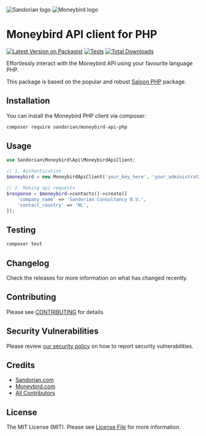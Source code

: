 <img src="/sandorian/moneybird-api-php/raw/main/art/sandorian_logo.svg" alt="Sandorian logo">
<img src="/sandorian/moneybird-api-php/raw/main/art/moneybird_logo.svg" alt="Moneybird logo">

# Moneybird API client for PHP

[![Latest Version on Packagist](https://img.shields.io/packagist/v/sandorian/moneybird-api-php.svg?style=flat-square)](https://packagist.org/packages/sandorian/moneybird-api-php)
[![Tests](https://img.shields.io/github/actions/workflow/status/sandorian/moneybird-api-php/run-tests.yml?branch=main&label=tests&style=flat-square)](https://github.com/sandorian/moneybird-api-php/actions/workflows/run-tests.yml)
[![Total Downloads](https://img.shields.io/packagist/dt/sandorian/moneybird-api-php.svg?style=flat-square)](https://packagist.org/packages/sandorian/moneybird-api-php)

Effortlessly interact with the Moneybird API using your favourite language PHP.

This package is based on the popular and robust [Saloon PHP](https://docs.saloon.dev) package.

## Installation

You can install the Moneybird PHP client via composer:

```bash
composer require sandorian/moneybird-api-php
```

## Usage

```php
use Sandorian\Moneybird\Api\MoneybirdApiClient;

// 1. Authentication
$moneybird = new MoneybirdApiClient('your_key_here', 'your_administration_id_here');

// 2. Making api requests
$response = $moneybird->contacts()->create([
    'company_name' => 'Sandorian Consultancy B.V.',
    'contact_country' => 'NL',
]);
```

## Testing

```bash
composer test
```

## Changelog

Check the releases for more information on what has changed recently.

## Contributing

Please see [CONTRIBUTING](https://github.com/spatie/.github/blob/main/CONTRIBUTING.md) for details.

## Security Vulnerabilities

Please review [our security policy](../../security/policy) on how to report security vulnerabilities.

## Credits

- [Sandorian.com](https://www.sandorian.com)
- [Moneybird.com](https://www.moneybird.com)
- [All Contributors](../../contributors)

## License

The MIT License (MIT). Please see [License File](LICENSE.md) for more information.
